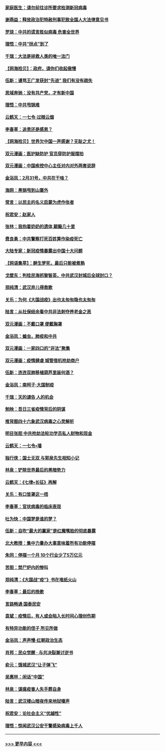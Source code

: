 #### [家庭医生：请勿前往诊所要求检测新冠病毒](../pages/nsc993/n11929190.md?t=03110631) 
#### [谢燕益：释放政治犯特赦刑事犯致全国人大法律意见书](../pages/nsc993/n11928978.md?t=03110631) 
#### [罗琼：中共的谎言胜似病毒 危害全世界](../pages/nsc993/n11922636.md?t=03110631) 
#### [理悟：中共“拐点”到了](../pages/nsc993/n11928496.md?t=03110631) 
#### [千瑞：大法是拯救人类的唯一法门](../pages/nsc993/n11927637.md?t=03110631) 
#### [【网海拾贝】：政府，请你们收起傲慢](../pages/nsc993/n11926932.md?t=03110631) 
#### [伍新：谩骂王广发获封“先进” 我们有没有疏失](../pages/nsc993/n11926101.md?t=03110631) 
#### [思域奔驰：没有共产党，才有新中国](../pages/nsc993/n11926058.md?t=03110631) 
#### [理悟：中共甩锅难](../pages/nsc993/n11925355.md?t=03110631) 
#### [云鹤天：一七令·过眼云烟](../pages/nsc993/n11925284.md?t=03110631) 
#### [李春草：追责还是感恩？](../pages/nsc993/n11925274.md?t=03110631) 
#### [【网海拾贝】世界欠中国一声感谢？无耻之尤！](../pages/nsc993/n11925239.md?t=03110631) 
#### [双元漫画：医护缺防护 官员穿防护服摆拍](../pages/nsc993/n11923899.md?t=03110631) 
#### [双元漫画：中国疾控中心主任对内对外两套说辞](../pages/nsc993/n11921994.md?t=03110631) 
#### [金浴凤：2月31号，中共在干啥？](../pages/nsc993/n11922706.md?t=03110631) 
#### [海网：黑锅甩到山寨外](../pages/nsc993/n11922688.md?t=03110631) 
#### [常言：以民主的名义启蒙为虎作伥者](../pages/nsc993/n11922217.md?t=03110631) 
#### [祝君安：赵家人](../pages/nsc993/n11922209.md?t=03110631) 
#### [张林：我抱着奶奶的遗体 颠簸几十里](../pages/nsc993/n11920945.md?t=03110631) 
#### [费良勇：中共警察打死百姓算作染疫死亡](../pages/nsc993/n11919264.md?t=03110631) 
#### [大陆专家：新冠疫情暴露出中国十大问题](../pages/nsc993/n11919187.md?t=03110631) 
#### [【网语集萃】：醉生梦死，最后只能被煮熟](../pages/nsc993/n11918994.md?t=03110631) 
#### [戈壁东：判桂民海抓黎智英，中共武汉封城后全球封口？](../pages/nsc993/n11917982.md?t=03110631) 
#### [郑纯清：武汉弃儿得救歌](../pages/nsc993/n11917881.md?t=03110631) 
#### [关乐：为何《大国战疫》出也太匆匆隐也太匆匆](../pages/nsc993/n11917792.md?t=03110631) 
#### [陆言：从社保结余看中共非法剥夺养老金之恶](../pages/nsc993/n11917084.md?t=03110631) 
#### [双元漫画：不戴口罩 便戴胸罩](../pages/nsc993/n11916447.md?t=03110631) 
#### [金浴凤：蝗虫，肺疫和中共](../pages/nsc993/n11916904.md?t=03110631) 
#### [双元漫画：一家四口的“非法”聚集](../pages/nsc993/n11916378.md?t=03110631) 
#### [双元漫画：疫情肆虐 城管借机抢劫商户](../pages/nsc993/n11916310.md?t=03110631) 
#### [伍新：连连双肺移植葫芦里装何酒？](../pages/nsc993/n11913667.md?t=03110631) 
#### [金浴凤：南柯子·大国制疫](../pages/nsc993/n11913657.md?t=03110631) 
#### [千瑞：天的谴告  人的机会](../pages/nsc993/n11913309.md?t=03110631) 
#### [勉映：吾日三省疫情背后的阴谋](../pages/nsc993/n11913079.md?t=03110631) 
#### [推背图四十六象武汉病毒之心灵解析](../pages/nsc993/n11911761.md?t=03110631) 
#### [明目张胆 中共抢劫法轮功学员私人财物和现金](../pages/nsc993/n11910262.md?t=03110631) 
#### [云鹤天：一七令▪墙](../pages/nsc993/n11910627.md?t=03110631) 
#### [独行侠：国士无双 与郭泉先生相知小记](../pages/nsc993/n11910613.md?t=03110631) 
#### [林泉：铲除世界最后的黑暗势力](../pages/nsc993/n11909320.md?t=03110631) 
#### [云鹤天：《七律▪长征》再解](../pages/nsc993/n11909327.md?t=03110631) 
#### [关乐：有口皆罩这一捂](../pages/nsc993/n11908393.md?t=03110631) 
#### [李春草：官状病毒的临床表现](../pages/nsc993/n11908339.md?t=03110631) 
#### [吐为快：中国梦是谁的梦？](../pages/nsc993/n11906564.md?t=03110631) 
#### [伍新：自吹“最大的赢家”是红魔嘴脸的彻底暴露](../pages/nsc993/n11906407.md?t=03110631) 
#### [北大教授：集中力量办大事意味着所有功能停摆](../pages/nsc993/n11904800.md?t=03110631) 
#### [朱同：停摆一个月 10个行业少了5万亿元](../pages/nsc993/n11904498.md?t=03110631) 
#### [苦胆：焚尸炉内的惨叫](../pages/nsc993/n11904479.md?t=03110631) 
#### [郑纯清：《大国战“疫”》书在堆纸火山](../pages/nsc993/n11904450.md?t=03110631) 
#### [李春草：最后的挽歌](../pages/nsc993/n11904441.md?t=03110631) 
#### [言路畅通 国泰民安](../pages/nsc993/n11904222.md?t=03110631) 
#### [袁斌：疫情后，有人或会陷入长时间心理创伤期](../pages/nsc993/n11901514.md?t=03110631) 
#### [有特异功能的侄子 所见所做](../pages/nsc993/n11901154.md?t=03110631) 
#### [金浴凤：声声慢‧红朝政治生态](../pages/nsc993/n11899553.md?t=03110631) 
#### [肖邦：民众觉醒 · 与共决裂兼讨逆书](../pages/nsc993/n11898435.md?t=03110631) 
#### [俞元：饿城武汉“让子弹飞”](../pages/nsc993/n11898344.md?t=03110631) 
#### [吴惠林：闲话“中国”](../pages/nsc993/n11898182.md?t=03110631) 
#### [林泉：谋瘟疫害人失手葬自身](../pages/nsc993/n11897892.md?t=03110631) 
#### [陆言：武汉楼山暗夜传来地狱嚎声](../pages/nsc993/n11897033.md?t=03110631) 
#### [祝君安：论社会主义“优越性”](../pages/nsc993/n11897005.md?t=03110631) 
#### [理悟：惊闻武汉公安干警感染病毒上千人](../pages/nsc993/n11896947.md?t=03110631) 

----
#### [ >>> 更早内容 <<< ](../indexes/nsc993-earlier.md)
